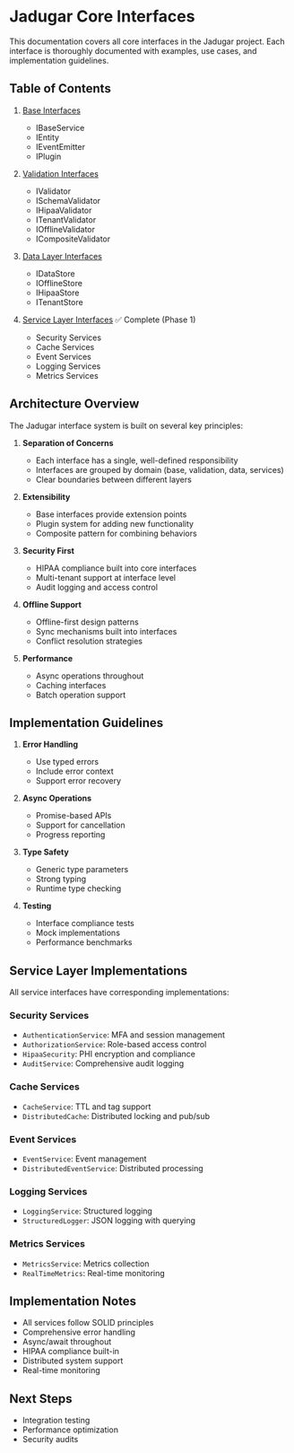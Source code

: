 # Jadugar Core Interfaces

This documentation covers all core interfaces in the Jadugar project. Each interface is thoroughly documented with examples, use cases, and implementation guidelines.

## Table of Contents

1. [Base Interfaces](./base/README.md)
   - IBaseService
   - IEntity
   - IEventEmitter
   - IPlugin

2. [Validation Interfaces](./validation/README.md)
   - IValidator
   - ISchemaValidator
   - IHipaaValidator
   - ITenantValidator
   - IOfflineValidator
   - ICompositeValidator

3. [Data Layer Interfaces](./data/README.md)
   - IDataStore
   - IOfflineStore
   - IHipaaStore
   - ITenantStore

4. [Service Layer Interfaces](./services/README.md)
   ✅ Complete (Phase 1)
   - Security Services
   - Cache Services
   - Event Services
   - Logging Services
   - Metrics Services

## Architecture Overview

The Jadugar interface system is built on several key principles:

1. **Separation of Concerns**
   - Each interface has a single, well-defined responsibility
   - Interfaces are grouped by domain (base, validation, data, services)
   - Clear boundaries between different layers

2. **Extensibility**
   - Base interfaces provide extension points
   - Plugin system for adding new functionality
   - Composite pattern for combining behaviors

3. **Security First**
   - HIPAA compliance built into core interfaces
   - Multi-tenant support at interface level
   - Audit logging and access control

4. **Offline Support**
   - Offline-first design patterns
   - Sync mechanisms built into interfaces
   - Conflict resolution strategies

5. **Performance**
   - Async operations throughout
   - Caching interfaces
   - Batch operation support

## Implementation Guidelines

1. **Error Handling**
   - Use typed errors
   - Include error context
   - Support error recovery

2. **Async Operations**
   - Promise-based APIs
   - Support for cancellation
   - Progress reporting

3. **Type Safety**
   - Generic type parameters
   - Strong typing
   - Runtime type checking

4. **Testing**
   - Interface compliance tests
   - Mock implementations
   - Performance benchmarks

## Service Layer Implementations
All service interfaces have corresponding implementations:

### Security Services
- `AuthenticationService`: MFA and session management
- `AuthorizationService`: Role-based access control
- `HipaaSecurity`: PHI encryption and compliance
- `AuditService`: Comprehensive audit logging

### Cache Services
- `CacheService`: TTL and tag support
- `DistributedCache`: Distributed locking and pub/sub

### Event Services
- `EventService`: Event management
- `DistributedEventService`: Distributed processing

### Logging Services
- `LoggingService`: Structured logging
- `StructuredLogger`: JSON logging with querying

### Metrics Services
- `MetricsService`: Metrics collection
- `RealTimeMetrics`: Real-time monitoring

## Implementation Notes
- All services follow SOLID principles
- Comprehensive error handling
- Async/await throughout
- HIPAA compliance built-in
- Distributed system support
- Real-time monitoring

## Next Steps
- Integration testing
- Performance optimization
- Security audits
